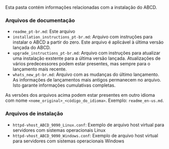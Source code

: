 Esta pasta contém informações relacionadas com a instalação do ABCD.

### Arquivos de documentação
- `readme_pt-br.md`: Este arquivo
- `installation_instructions_pt-br.md`: Arquivo com instruções para instalar o ABCD a partir do zero. Este arquivo é aplicável à última versão lançada do ABCD.
- `upgrade_instructions_pt-br.md`: Arquivo com instruções para atualizar uma instalação exstente para a última versão lançada.
Atualizações de vários predecessores podem estar presentes, mas sempre para o lançamento mais recente.
- `whats_new_pt-br.md`: Arquivo com as mudanças do último lançamento.
As informações de lançamentos mais antigos permanecem no arquivo.
Isto garante informações cumulativas completas.

As versões dos arquivos acima podem estar presentes em outro idioma com nome `<nome_original>_<código_do_idioma>`. Exemplo: `readme_en-us.md`.
### Arquivos de instalação
- `httpd-vhost_ABCD_9090_Linux.conf`: Exemplo de arquivo host virtual para servidores com sistemas operacionais Linux
- `httpd-vhost_ABCD_9090_Windows.conf`: Exemplo de arquivo host virtual para servidores com sistemas operacionais Windows
